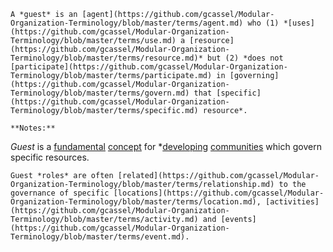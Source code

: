 	A *guest* is an [agent](https://github.com/gcassel/Modular-Organization-Terminology/blob/master/terms/agent.md) who (1) *[uses](https://github.com/gcassel/Modular-Organization-Terminology/blob/master/terms/use.md) a [resource](https://github.com/gcassel/Modular-Organization-Terminology/blob/master/terms/resource.md)* but (2) *does not [participate](https://github.com/gcassel/Modular-Organization-Terminology/blob/master/terms/participate.md) in [governing](https://github.com/gcassel/Modular-Organization-Terminology/blob/master/terms/govern.md) that [specific](https://github.com/gcassel/Modular-Organization-Terminology/blob/master/terms/specific.md) resource*.
	
	**Notes:**  
  
  *Guest* is a [fundamental](https://github.com/gcassel/Modular-Organization-Terminology/blob/master/terms/base.md) [concept](https://github.com/gcassel/Modular-Organization-Terminology/blob/master/terms/concept.md) for *[developing](https://github.com/gcassel/Modular-Organization-Terminology/blob/master/terms/develop.md) [communities](https://github.com/gcassel/Modular-Organization-Terminology/blob/master/terms/community.md) which govern specific resources.   
  
	Guest *roles* are often [related](https://github.com/gcassel/Modular-Organization-Terminology/blob/master/terms/relationship.md) to the governance of specific [locations](https://github.com/gcassel/Modular-Organization-Terminology/blob/master/terms/location.md), [activities](https://github.com/gcassel/Modular-Organization-Terminology/blob/master/terms/activity.md) and [events](https://github.com/gcassel/Modular-Organization-Terminology/blob/master/terms/event.md).
